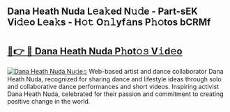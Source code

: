 ## Dana Heath Nuda L𝚎a𝚔ed N𝚞𝚍e - Part-sEK Vi𝚍𝚎o L𝚎a𝚔s - H𝚘𝚝 O𝚗𝚕yf𝚊ns P𝚑𝚘tos bCRMf

# <h2><a href="http://kf7997e.oniu.top/?m=Dana+Heath+Nuda">🔗👉 🔴 Dana Heath Nuda P𝚑ot𝚘𝚜 V𝚒d𝚎o</a></h2>

[![Dana Heath Nuda Nu𝚍e𝚜](https://i.imgur.com/0qMVB7G.gif)](http://kf7997e.oniu.top/?m=Dana+Heath+Nuda)
Web-based artist and dance collaborator Dana Heath Nuda, recognized for sharing dance and lifestyle ideas through solo and collaborative dance performances and short videos. Inspiring activist Dana Heath Nuda, celebrated for their passion and commitment to creating positive change in the world.  
